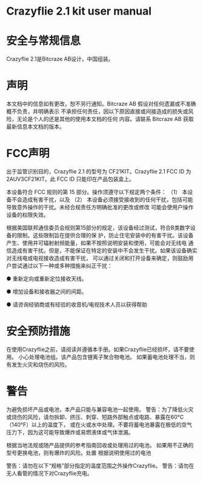 # Crazyflie 2.1 kit user manual

# 安全与常规信息
Crazyflie 2.1是Bitcraze AB设计，中国组装。

# 声明


本文档中的信息如有更改，恕不另行通知。Bitcraze AB 假设对任何遗漏或不准确概不负责，并明确表示
不承担任何责任，因以下原因直接或间接造成的损失或风险，无论是个人的还是其他的使用本文档的任何
内容。请联系 Bitcraze AB 获取最新信息本文档的版本。

# FCC声明

出于监管识别目的，Crazyflie 2.1 的型号为 CF21KIT。Crazyflie 2.1 FCC ID 为 2AUV3CF21KIT。此
FCC ID 只能印在产品包装盒上。

本设备符合 FCC 规则的第 15 部分。操作须遵守以下规定两个条件：
（1） 本设备不会造成有害干扰，以及 
（2） 本设备必须接受接收到的任何干扰，包括可能导致意外操作的干扰。未经合规责任方明确批准的更改或修改
可能会使用户操作设备的权限失效。

根据美国联邦通信委员会规则第15部分的规定，该设备经过测试，符合B类数字设备的限制。这些限制旨在提供合理的保
护，防止住宅安装中的有害干扰。该设备产生、使用并可辐射射频能量，如果不按照说明安装和使用，可能会对无线电
通信造成有害干扰。但是，不能保证在特定的安装中不会发生干扰。如果该设备确实对无线电或电视接收造成有害干扰，
可以通过关闭和打开设备来确定，则鼓励用户尝试通过以下一种或多种措施来纠正干扰：

● 重新定向或重新定位接收天线。

● 增加设备和接收器之间的间距。

● 请咨询经销商或有经验的收音机/电视技术人员以获得帮助

# 安全预防措施
在使用Crazyflie之前，请阅读并遵循本手册。如果Crazyflie已经损坏，请不要使用。
小心处理电池组。该产品包含锂离子聚合物电池。
如果蓄电池处理不当，则有发生火灾和烧伤的风险。

# 警告
为避免损坏产品或电池，本产品只能与兼容电池一起使用。
警告：为了降低火灾或烧伤的风险，请勿拆卸、挤压、刺穿、短路外部触点或电路、暴露在60°C（140°F）以上的温度下，
或在火或水中处理。不要将蓄电池暴露在极低的空气压力下，因为这可能导致爆炸或易燃液体或气体泄漏。

根据当地法规或随产品提供的参考指南回收或处理用过的电池。
如果用不正确的型号更换电池，则有爆炸的风险。处置
根据说明使用过的电池

警告：请勿在以下“规格”部分指定的温度范围之外操作Crazyflie。
警告：请勿在无人看管的情况下对Crazyflie充电。
